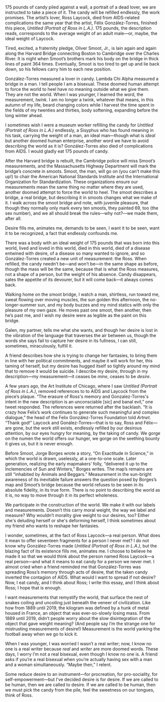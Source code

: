 175 pounds of candy piled against a wall, a portrait of a dead lover, we are instructed to take a piece of it. The candy will be refilled endlessly, the work promises. The artist’s lover, Ross Laycock, died from AIDS-related complications the same year that the artist, Félix González-Torres, finished this piece, _Untitled (Portrait of Ross in L.A.)_.
	175 pounds, the description reads, corresponds to the average weight of an adult male—or, maybe, the ideal weight of Laycock.

Tired, excited, a fraternity pledge, Oliver Smoot, Jr., is lain again and again along the Harvard Bridge connecting Boston to Cambridge over the Charles River. It is night when Smoot’s brothers mark his body on the bridge in thick lines of paint 364 times. Eventually, Smoot is too tired to get up and lie back down, so his fellows carry him to each new position.

González-Torres measured a lover in candy. Lambda Chi Alpha measured a bridge in a man. I tell people I am a bisexual. These doomed human attempt to force the world to heel have no meaning outside what we give them. They are not the world.
	When I was younger, I learned the word, the measurement, _twink_. I am no longer a twink, whatever that means, in this autumn of my life, beard changing colors while I harvest the time spent in the fields of my twenties and thirties, body softening, expanding before the long winter ahead.

I sometimes wish I were a museum worker refilling the candy for _Untitled (Portrait of Ross in L.A.)_ endlessly, a Sisyphus who has found meaning in his task, carrying the weight of a man, an ideal man—though what is _ideal_ but another doomed human enterprise, another word we have to avoid describing the world as it is?
	González-Torres also died of complications from AIDS.
	I would gladly eat 175 pounds of candy.

After the Harvard bridge is rebuilt, the Cambridge police will miss Smoot’s measurements, and the Massachusetts Highway Department will mark the bridge’s concrete in smoots. Smoot, the man, will go on (you can’t make this up!) to chair the American National Standards Institute and the International Organization for Standardization. These organizations ensure our measurements mean the same thing no matter where they are used, another doomed attempt to force the world to heel.
	The smoot describes a bridge, a real bridge, but describing it in smoots changes what we make of it.
	I walk across the smoot bridge and note, with juvenile pleasure, that though they normally only mark every ten smoots, they painted 69, too (the sex number), and we all should break the rules—why not?—we made them, after all.

Desire fills me, animates me, demands to be seen, I want it to be seen, want it to be recognized, a fact that endlessly confounds me.

There was a body with an ideal weight of 175 pounds that was born into this world, lived and loved in this world, died in this world, died of a disease entwined with desire, of a disease so many wanted to ignore, and so González-Torres created a new unit of measurement: the Ross.
	When refilled, the candy needn’t be—and won’t be—in the same shape as before, though the mass will be the same, because that is what the Ross measures, not a shape of a person, but the weight of his absence.
	Candy disappears, sates the appetite of its devourer, but it will come back—it always comes back.

Walking home on the smoot bridge, I watch a man, shirtless, run toward me, sweat flowing over moving muscles, the sun golden this afternoon, the no-longer-summer sun, and my body buzzes and my mind statics with only the pleasure of my own gaze.
	He moves past one smoot, then another, then he’s past me, and I wish my desire were as legible as the paint on this bridge.

Galen, my partner, tells me what she wants, and though her desire is lost in the vibration of the language that traverses the air between us, though the words she says fail to capture her desire in its fullness, I can still, sometimes, miraculously, fulfill it.

A friend describes how she is trying to change her fantasies, to bring them in line with her political commitments, and maybe it will work for her, this taming of herself, but my desire has hugged itself so tightly around my mind that to remove it would be suicide. I describe my desire, through in my description—my measurement—it ceases be _mine_, ceases to be _desire_.

A few years ago, the Art Institute of Chicago, where I saw _Untitled (Portrait of Ross in L.A.)_, removed references to to AIDS and Laycock from the piece’s plaque. “The erasure of Ross's memory and Gonzalez-Torres's intent in the new description is an unconsciable [sic] and banal evil,” one tweet responded. The references were returned after the backlash.
	“It is crazy how Felix’s work continues to generate such meaningful and complex dialogue,” the head of the Felix González-Torres Foundation told _Artnet_. “Thank god!”
	Laycock and Gonález-Torres—that is to say, Ross and Félix—are gone, but the work still exists, endlessly refilled by our desirous attention, by our eyes hungry for meaning, by the taking of candy. We gorge on the numen the world offers our hunger, we gorge on the seething bounty it gives us, but it is never enough.

Before Smoot, Jorge Borges wrote a story, “On Exactitude in Science,” in which the world is drawn, uselessly, at a one-to-one scale. Later generation, realizing the early mapmakers’ folly, “delivered it up to the Inclemencies of Sun and Winters,” Borges writes. The map’s remains are still “inhabited by Animals and Beggars.”
	Measurement in the sun-bright awareness of its inevitable failure answers the question posed by Borges’s map and Smoot’s bridge because the world refuses to be seen in its absolute fidelity, in its true form. There is no point to describing the world as it is, no way to move through it in its perfect wholeness.

We participate in the construction of the world. We make it with our labels and measurements. Doesn’t this carry moral weight, the way we label and measure? Why wouldn’t morality give weight to our desires, too?
	Either she's deluding herself or she's deforming herself, I think sometimes about my friend who wants to reshape her fantasies.

I wonder, sometimes, at the fact of Ross Laycock—a real person. What does it mean to offer seventeen fragments for a person I never met?
	I do not know why González-Torres made _Untitled (Portrait of Ross in L.A.)_, but the blazing fact of its existence fills me, animates me. I choose to believe he made it so that we would think about the person named Ross Laycock—a real person—and what it means to eat candy for a person we never met. I almost cried when a friend reminded me that González-Torres was spreading Ross’s memory through acts of desire, that the taken candy inverted the contagion of AIDS. What would I want to spread if not desire?
	Now, I eat candy, and I think about Ross; I write this essay, and I think about Ross; I hope that is enough.

I want measurements that remystify the world, that surface the nest of snakes coiling and uncoiling just beneath the veneer of civilization. Like how from 1889 until 2019, the kilogram was defined by a hunk of metal housed in France, an object that was ever-so-slowly losing mass. From 1889 until 2019, didn’t people worry about the slow disintegration of the object that gave weight meaning? (And people say I’m the strange one for mistrusting measurements of desire!)
	Measurement is the world yanking the football away when we go to kick it.

When I was younger, I was worried I wasn’t a real writer; now, I know no one is a real writer because _real_ and _writer_ are more doomed words. These days, I worry I’m not a real bisexual, even though I know no one is.
	A friend asks if you’re a real bisexual when you’re actually having sex with a man and a woman simultaneously. “Maybe then,” I relent.

Some reduce desire to an instrument—for procreation, for pro-sociality, for self-empowerment—but I’ve decided desire is for desire. If we are called to be human, then we are called to desire. If we are called to be human, then we must pick the candy from the pile, feel the sweetness on our tongues, think of Ross.